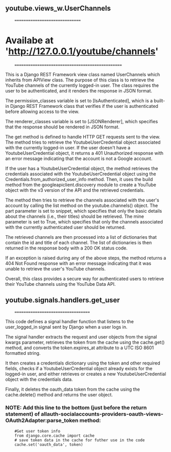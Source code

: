 ##        youtube.views_w.UserChannels
        =============================

#        Availabe at 'http://127.0.0.1/youtube/channels'
        ===============================================
This is a Django REST Framework view class named UserChannels which inherits from APIView class.
The purpose of this class is to retrieve the YouTube channels of the currently logged-in user. 
The class requires the user to be authenticated, and it renders the response in JSON format.

The permission_classes variable is set to [IsAuthenticated], which is a built-in Django REST Framework class that
verifies if the user is authenticated before allowing access to the view.

The renderer_classes variable is set to [JSONRenderer], which specifies that the response should be rendered in JSON format.

The get method is defined to handle HTTP GET requests sent to the view. The method tries to retrieve the YoutubeUserCredential object associated with the currently logged-in user.
If the user doesn't have a YoutubeUserCredential object, it returns a 401 Unauthorized response with an error message indicating that the account is not a Google account.

If the user has a YoutubeUserCredential object, the method retrieves the credentials associated with the YoutubeUserCredential object using the Credentials.from_authorized_user_info method.
Then, it uses the build method from the googleapiclient.discovery module to create a YouTube object with the v3 version of the API and the retrieved credentials.

The method then tries to retrieve the channels associated with the user's account by calling the list method on the youtube.channels() object.
The part parameter is set to snippet, which specifies that only the basic details about the channels (i.e., their titles) should be retrieved.
The mine parameter is set to True, which specifies that only the channels associated with the currently authenticated user should be returned.

The retrieved channels are then processed into a list of dictionaries that contain the id and title of each channel.
The list of dictionaries is then returned in the response body with a 200 OK status code.

If an exception is raised during any of the above steps, the method returns a 404 Not Found response with an error
message indicating that it was unable to retrieve the user's YouTube channels.

Overall, this class provides a secure way for authenticated users to retrieve their YouTube channels using the YouTube Data API.


##        youtube.signals.handlers.get_user
        =================================
This code defines a signal handler function that listens to the user_logged_in signal sent by Django when a user logs in.

The signal handler extracts the request and user objects from the signal kwargs parameter,
retrieves the token from the cache using the cache.get() method, and converts the token.expires_at attribute
to a UTC ISO 8601 formatted string.

It then creates a credentials dictionary using the token and other required fields,
checks if a YoutubeUserCredential object already exists for the logged-in user, and either
retrieves or creates a new YoutubeUserCredential object with the credentials data.

Finally, it deletes the oauth_data token from the cache using the cache.delete() method and returns the user object.

### NOTE: Add this line to the bottom (just before the return statement) of allauth-socialaccounts-providers-oauth-views-OAuth2Adapter:parse_token method:
        #Get user token info
        from django.core.cache import cache
        # save token data in the cache for futher use in the code
        cache.set('oauth_data', token)